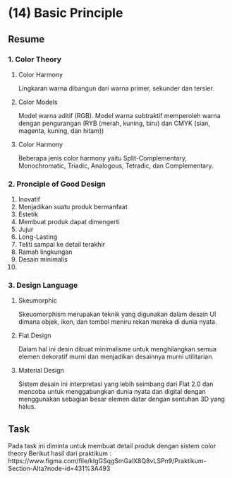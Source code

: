 <h1>(14) Basic Principle</h1>

<h2>Resume</h2>
<h3>1.  Color Theory</h3>
    <ol>
        <li>Color Harmony</li>
            <p>Lingkaran warna dibangun dari warna primer, sekunder dan tersier.</p>
        <li>Color Models</li>
            <p>Model warna aditif (RGB). Model warna subtraktif memperoleh warna dengan pengurangan (RYB (merah, kuning, biru) dan CMYK (sian, magenta, kuning, dan hitam))</p>
        <li>Color Harmony</li>
            <p>Beberapa jenis color harmony yaitu Split-Complementary, Monochromatic, Triadic, Analogous, Tetradic, dan Complementary.</p>
    </ol>
<h3>2. Pronciple of Good Design</h3>
    <ol>
        <li>Inovatif</li>
        <li>Menjadikan suatu produk bermanfaat</li>
        <li>Estetik</li>
        <li>Membuat produk dapat dimengerti</li>
        <li>Jujur</li>
        <li>Long-Lasting</li>
        <li>Teliti sampai ke detail terakhir</li>
        <li>Ramah lingkungan</li>
        <li>Desain minimalis</li>
        <li></li>
    </ol>
<h3>3. Design Language</h3>
    <ol>
        <li>Skeumorphic</li>
            <p>Skeuomorphism merupakan teknik yang digunakan dalam desain UI dimana objek, ikon, dan tombol meniru rekan mereka di dunia nyata.</p>
        <li>Flat Design</li>
            <p>Dalam hal ini desin dibuat minimalisme untuk menghilangkan semua elemen dekoratif murni dan menjadikan desainnya murni utilitarian.</p>
        <li>Material Design</li>
            <p>Sistem desain ini interpretasi yang lebih seimbang dari Flat 2.0 dan mencoba untuk menggabungkan dunia nyata dan digital dengan menggunakan sebagian besar elemen datar dengan sentuhan 3D yang halus.</p>
    </ol>

<h2>Task</h2>
<p>
    Pada task ini diminta untuk membuat detail produk dengan sistem color theory
    Berikut hasil dari praktikum :
    https://www.figma.com/file/klgGSqgSmGalX8Q8vLSPn9/Praktikum-Section-Alta?node-id=431%3A493
</p>
